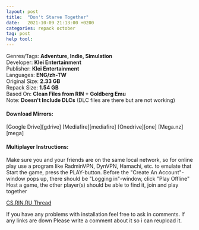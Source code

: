 ```yaml
---
layout: post
title:  "Don't Starve Together"
date:   2021-10-09 21:13:00 +0200
categories: repack october
tag: post
help tool:                                                                                               |
---
```

Genres/Tags: **Adventure, Indie, Simulation**                                                                                      
Developer: **Klei Entertainment**                                                                            
Publisher: **Klei Entertainment**                                                                             
Languages: **ENG/zh-TW**                                                                          
Original Size: **2.33 GB**                                                                           
Repack Size: **1.54 GB**                                                                                          
Based On: **Clean Files from RIN + Goldberg Emu**                                                                
Note: **Doesn't Include DLCs** (DLC files are there but are not working)

<h4><b>Download Mirrors:</b></h4>                                                                            
[Google Drive][gdrive]                                                                    
[Mediafire][mediafire]                                                                                
[Onedrive][one]                                                                               
[Mega.nz][mega]

<h4><b>Multiplayer Instructions:</b></h4>
Make sure you and your friends are on the same local network, so for online play use a program like RadminVPN, DynVPN, Hamachi, etc. to emulate that
Start the game, press the PLAY-button. Before the "Create An Account"-window pops up, there should be "Logging in"-window, click "Play Offline"
Host a game, the other player(s) should be able to find it, join and play together


[CS.RIN.RU Thread][rin]

If you have any problems with installation feel free to ask in comments.
If any links are down Please write a comment about it so i can reupload it.


[rin]: https://cs.rin.ru/forum/viewtopic.php?f=10&t=63009
[mediafire]: https://www.mediafire.com/file/kqb86lgsoeglpac/Dont.Starve.Together.Repack-Comrade.Medic.rar/file
[one]: https://1drv.ms/u/s!AhO83nC1m4oDb_FT8vpIgMnx1RI?e=7LnP9C
[gdrive]: https://drive.google.com/file/d/1MdLppe1UDGriIgsrs2Lu08pzHx37Baod/view?usp=sharing
[mega]: https://mega.nz/file/NyIAiDIB#QoT7yN9aayAgnxUpPXq0XStT4dNttSNLTCqYb-ANXWI
